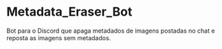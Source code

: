 # Metadata_Eraser_Bot
Bot para o Discord que apaga metadados de imagens postadas no chat e reposta as imagens sem metadados.
